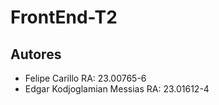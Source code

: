 # FrontEnd-T2
## Autores
- Felipe Carillo RA: 23.00765-6
- Edgar Kodjoglamian Messias RA: 23.01612-4

